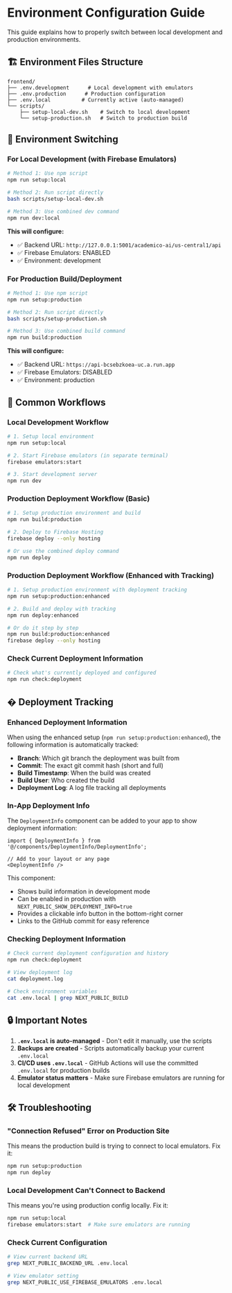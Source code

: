 # Environment Configuration Guide

This guide explains how to properly switch between local development and production environments.

## 🏗️ Environment Files Structure

```
frontend/
├── .env.development      # Local development with emulators
├── .env.production      # Production configuration
├── .env.local          # Currently active (auto-managed)
└── scripts/
    ├── setup-local-dev.sh    # Switch to local development
    └── setup-production.sh   # Switch to production build
```

## 🔄 Environment Switching

### For Local Development (with Firebase Emulators)

```bash
# Method 1: Use npm script
npm run setup:local

# Method 2: Run script directly
bash scripts/setup-local-dev.sh

# Method 3: Use combined dev command
npm run dev:local
```

**This will configure:**
- ✅ Backend URL: `http://127.0.0.1:5001/academico-ai/us-central1/api`
- ✅ Firebase Emulators: ENABLED
- ✅ Environment: development

### For Production Build/Deployment

```bash
# Method 1: Use npm script
npm run setup:production

# Method 2: Run script directly
bash scripts/setup-production.sh

# Method 3: Use combined build command
npm run build:production
```

**This will configure:**
- ✅ Backend URL: `https://api-bcsebzkoea-uc.a.run.app`
- ✅ Firebase Emulators: DISABLED
- ✅ Environment: production

## 🚀 Common Workflows

### Local Development Workflow

```bash
# 1. Setup local environment
npm run setup:local

# 2. Start Firebase emulators (in separate terminal)
firebase emulators:start

# 3. Start development server
npm run dev
```

### Production Deployment Workflow (Basic)

```bash
# 1. Setup production environment and build
npm run build:production

# 2. Deploy to Firebase Hosting
firebase deploy --only hosting

# Or use the combined deploy command
npm run deploy
```

### Production Deployment Workflow (Enhanced with Tracking)

```bash
# 1. Setup production environment with deployment tracking
npm run setup:production:enhanced

# 2. Build and deploy with tracking
npm run deploy:enhanced

# Or do it step by step
npm run build:production:enhanced
firebase deploy --only hosting
```

### Check Current Deployment Information

```bash
# Check what's currently deployed and configured
npm run check:deployment
```

## � Deployment Tracking

### Enhanced Deployment Information

When using the enhanced setup (`npm run setup:production:enhanced`), the following information is automatically tracked:

- **Branch**: Which git branch the deployment was built from
- **Commit**: The exact git commit hash (short and full)
- **Build Timestamp**: When the build was created
- **Build User**: Who created the build
- **Deployment Log**: A log file tracking all deployments

### In-App Deployment Info

The `DeploymentInfo` component can be added to your app to show deployment information:

```tsx
import { DeploymentInfo } from '@/components/DeploymentInfo/DeploymentInfo';

// Add to your layout or any page
<DeploymentInfo />
```

This component:
- Shows build information in development mode
- Can be enabled in production with `NEXT_PUBLIC_SHOW_DEPLOYMENT_INFO=true`
- Provides a clickable info button in the bottom-right corner
- Links to the GitHub commit for easy reference

### Checking Deployment Information

```bash
# Check current deployment configuration and history
npm run check:deployment

# View deployment log
cat deployment.log

# Check environment variables
cat .env.local | grep NEXT_PUBLIC_BUILD
```

## 🔒 Important Notes

1. **`.env.local` is auto-managed** - Don't edit it manually, use the scripts
2. **Backups are created** - Scripts automatically backup your current `.env.local`
3. **CI/CD uses `.env.local`** - GitHub Actions will use the committed `.env.local` for production builds
4. **Emulator status matters** - Make sure Firebase emulators are running for local development

## 🛠️ Troubleshooting

### "Connection Refused" Error on Production Site

This means the production build is trying to connect to local emulators. Fix it:

```bash
npm run setup:production
npm run deploy
```

### Local Development Can't Connect to Backend

This means you're using production config locally. Fix it:

```bash
npm run setup:local
firebase emulators:start  # Make sure emulators are running
```

### Check Current Configuration

```bash
# View current backend URL
grep NEXT_PUBLIC_BACKEND_URL .env.local

# View emulator setting
grep NEXT_PUBLIC_USE_FIREBASE_EMULATORS .env.local
```
